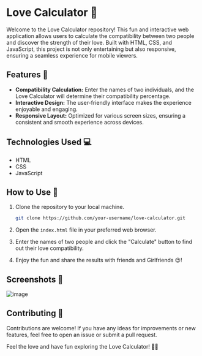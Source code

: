 # Love Calculator 💖

Welcome to the Love Calculator repository! This fun and interactive web application allows users to calculate the compatibility between two people and discover the strength of their love. Built with HTML, CSS, and JavaScript, this project is not only entertaining but also responsive, ensuring a seamless experience for mobile viewers.

## Features 🚀

- **Compatibility Calculation:** Enter the names of two individuals, and the Love Calculator will determine their compatibility percentage.
- **Interactive Design:** The user-friendly interface makes the experience enjoyable and engaging.
- **Responsive Layout:** Optimized for various screen sizes, ensuring a consistent and smooth experience across devices.

## Technologies Used 💻

- HTML
- CSS
- JavaScript

## How to Use 🌟

1. Clone the repository to your local machine.
   ```bash
   git clone https://github.com/your-username/love-calculator.git
   ```

2. Open the `index.html` file in your preferred web browser.

3. Enter the names of two people and click the "Calculate" button to find out their love compatibility.

4. Enjoy the fun and share the results with friends and Girlfriends 😉!

## Screenshots 📸

![image](https://github.com/Vishalshah007/Love-calculator/assets/140838474/b9c56d57-aa2c-4e50-bbd7-e8baaddf909a)


## Contributing 🤝

Contributions are welcome! If you have any ideas for improvements or new features, feel free to open an issue or submit a pull request.

Feel the love and have fun exploring the Love Calculator! 💑💘

